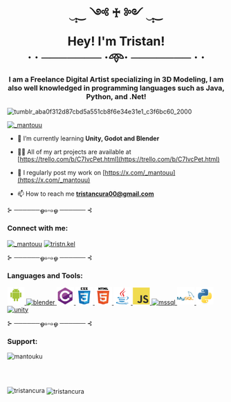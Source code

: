 <h1 align="center">‿̩͙‿ ༺ ♰ ༻ ‿̩͙‿<br>Hey! I'm Tristan!<br>· · ─────── ·𖥸· ─────── · ·</h1>
<h3 align="center">I am a Freelance Digital Artist specializing in 3D Modeling, I am also well knowledged in programming languages such as Java, Python, and .Net!</h3>

![tumblr_aba0f312d87cbd5a551cb8f6e34e31e1_c3f6bc60_2000](https://github.com/TristanCura/TristanCura/assets/111546355/16268fea-2928-4b5d-8677-b4a3bcfc4a04)

<p align="left"> <a href="https://twitter.com/_mantouu" target="blank"><img src="https://img.shields.io/twitter/follow/_mantouu?logo=twitter&style=for-the-badge" alt="_mantouu" /></a> </p>

- 🌱 I’m currently learning **Unity, Godot and Blender**

- 👨‍💻 All of my art projects are available at [https://trello.com/b/C7IvcPet.html](https://trello.com/b/C7IvcPet.html)

- 📝 I regularly post my work on [https://x.com/_mantouu](https://x.com/_mantouu)

- 📫 How to reach me **tristancura00@gmail.com**

⊱ ──────ஓ๑∗๑ஓ ────── ⊰
<h3 align="left">Connect with me:</h3>
<p align="left">
<a href="https://twitter.com/_mantouu" target="blank"><img align="center" src="https://raw.githubusercontent.com/rahuldkjain/github-profile-readme-generator/master/src/images/icons/Social/twitter.svg" alt="_mantouu" height="30" width="40" /></a>
<a href="https://instagram.com/tristn.kel" target="blank"><img align="center" src="https://raw.githubusercontent.com/rahuldkjain/github-profile-readme-generator/master/src/images/icons/Social/instagram.svg" alt="tristn.kel" height="30" width="40" /></a>
</p>

⊱ ──────ஓ๑∗๑ஓ ────── ⊰
<h3 align="left">Languages and Tools:</h3>
<p align="left"> <a href="https://developer.android.com" target="_blank" rel="noreferrer"> <img src="https://raw.githubusercontent.com/devicons/devicon/master/icons/android/android-original-wordmark.svg" alt="android" width="40" height="40"/> </a> <a href="https://www.blender.org/" target="_blank" rel="noreferrer"> <img src="https://download.blender.org/branding/community/blender_community_badge_white.svg" alt="blender" width="40" height="40"/> </a> <a href="https://www.w3schools.com/cs/" target="_blank" rel="noreferrer"> <img src="https://raw.githubusercontent.com/devicons/devicon/master/icons/csharp/csharp-original.svg" alt="csharp" width="40" height="40"/> </a> <a href="https://www.w3schools.com/css/" target="_blank" rel="noreferrer"> <img src="https://raw.githubusercontent.com/devicons/devicon/master/icons/css3/css3-original-wordmark.svg" alt="css3" width="40" height="40"/> </a> <a href="https://www.w3.org/html/" target="_blank" rel="noreferrer"> <img src="https://raw.githubusercontent.com/devicons/devicon/master/icons/html5/html5-original-wordmark.svg" alt="html5" width="40" height="40"/> </a> <a href="https://www.java.com" target="_blank" rel="noreferrer"> <img src="https://raw.githubusercontent.com/devicons/devicon/master/icons/java/java-original.svg" alt="java" width="40" height="40"/> </a> <a href="https://developer.mozilla.org/en-US/docs/Web/JavaScript" target="_blank" rel="noreferrer"> <img src="https://raw.githubusercontent.com/devicons/devicon/master/icons/javascript/javascript-original.svg" alt="javascript" width="40" height="40"/> </a> <a href="https://www.microsoft.com/en-us/sql-server" target="_blank" rel="noreferrer"> <img src="https://www.svgrepo.com/show/303229/microsoft-sql-server-logo.svg" alt="mssql" width="40" height="40"/> </a> <a href="https://www.mysql.com/" target="_blank" rel="noreferrer"> <img src="https://raw.githubusercontent.com/devicons/devicon/master/icons/mysql/mysql-original-wordmark.svg" alt="mysql" width="40" height="40"/> </a> <a href="https://www.python.org" target="_blank" rel="noreferrer"> <img src="https://raw.githubusercontent.com/devicons/devicon/master/icons/python/python-original.svg" alt="python" width="40" height="40"/> </a> <a href="https://unity.com/" target="_blank" rel="noreferrer"> <img src="https://www.vectorlogo.zone/logos/unity3d/unity3d-icon.svg" alt="unity" width="40" height="40"/> </a> </p>

⊱ ──────ஓ๑∗๑ஓ ────── ⊰
<h3 align="left">Support:</h3>
<p><a href="https://ko-fi.com/mantouku"> <img align="left" src="https://cdn.ko-fi.com/cdn/kofi3.png?v=3" height="50" width="210" alt="mantouku" /></a></p><br><br>

<br><p><img align="left" src="https://github-readme-stats.vercel.app/api/top-langs?username=tristancura&show_icons=true&locale=en&layout=compact" alt="tristancura" /></p>

<p>&nbsp;<img align="center" src="https://github-readme-stats.vercel.app/api?username=tristancura&show_icons=true&locale=en" alt="tristancura" /></p>
